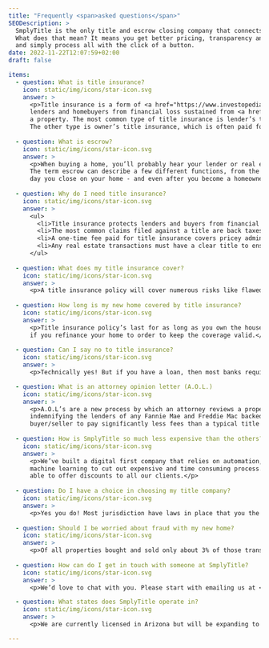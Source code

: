 ```yaml
---
title: "Frequently <span>asked questions</span>"
SEODescription: >
  SmplyTitle is the only title and escrow closing company that connects directly with the buyer and seller.
  What does that mean? It means you get better pricing, transparency and clear understanding
  and simply process all with the click of a button.
date: 2022-11-22T12:07:59+02:00
draft: false

items:
  - question: What is title insurance?
    icon: static/img/icons/star-icon.svg
    answer: >
      <p>Title insurance is a form of <a href="https://www.investopedia.com/terms/i/indemnity_insurance.asp" target="_blank">indemnity insurance</a> that protects 
      lenders and homebuyers from financial loss sustained from <a href="https://www.investopedia.com/terms/b/bad-title.asp" target="_blank">defects in a title</a> to 
      a property. The most common type of title insurance is lender’s title insurance, which the borrower purchases to protect the lender. 
      The other type is owner’s title insurance, which is often paid for by the seller to protect the buyer’s equity in the property.</p>
  
  - question: What is escrow?
    icon: static/img/icons/star-icon.svg
    answer: >
      <p>When buying a home, you’ll probably hear your lender or real estate agent use the word escrow. 
      The term escrow can describe a few different functions, from the time your offer is accepted to the 
      day you close on your home - and even after you become a homeowner with a mortgage.</p>
  
  - question: Why do I need title insurance?
    icon: static/img/icons/star-icon.svg
    answer: >
      <ul>
        <li>Title insurance protects lenders and buyers from financial loss due to defects in a title to a property.</li>
        <li>The most common claims filed against a title are back taxes, liens, and conflicting wills.</li>
        <li>A one-time fee paid for title insurance covers pricey administrative fees for deep searches of title data to protect against claims for past occurrences.</li>
        <li>Any real estate transactions must have a clear title to ensure that the property is free from liens.</li>
      </ul>
  
  - question: What does my title insurance cover?
    icon: static/img/icons/star-icon.svg
    answer: >
      <p>A title insurance policy will cover numerous risks like flawed records, incorrect ownership, and falsified documents.</p>
  
  - question: How long is my new home covered by title insurance?
    icon: static/img/icons/star-icon.svg
    answer: >
      <p>Title insurance policy’s last for as long as you own the house. You will need to engage with your title company 
      if you refinance your home to order to keep the coverage valid.</p>
  
  - question: Can I say no to title insurance?
    icon: static/img/icons/star-icon.svg
    answer: >
      <p>Technically yes! But if you have a loan, then most banks require title insurance for both you and the lender</p>

  - question: What is an attorney opinion letter (A.O.L.)
    icon: static/img/icons/star-icon.svg
    answer: >
      <p>A.O.L’s are a new process by which an attorney reviews a properties title and creates a letter 
      indemnifying the lenders of any Fannie Mae and Freddie Mac backed banks. This process allows the 
      buyer/seller to pay significantly less fees than a typical title insurance policy.</p>
  
  - question: How is SmplyTitle so much less expensive than the others?
    icon: static/img/icons/star-icon.svg
    answer: >
      <p>We’ve built a digital first company that relies on automation, artificial intelligence and 
      machine learning to cut out expensive and time consuming process. This results in us being 
      able to offer discounts to all our clients.</p>
  
  - question: Do I have a choice in choosing my title company?
    icon: static/img/icons/star-icon.svg
    answer: >
      <p>Yes you do! Most jurisdiction have laws in place that you the buyer/seller are entitled to use whichever title company you want.</p>
  
  - question: Should I be worried about fraud with my new home?
    icon: static/img/icons/star-icon.svg
    answer: >
      <p>Of all properties bought and sold only about 3% of those transactions result in some sort of claim. That’s not much.</p>
  
  - question: How can do I get in touch with someone at SmplyTitle?
    icon: static/img/icons/star-icon.svg
    answer: >
      <p>We’d love to chat with you. Please start with emailing us at <a href="mailto:info@smplytitle.com">info@smplytitle.com</a></p>

  - question: What states does SmplyTitle operate in?
    icon: static/img/icons/star-icon.svg
    answer: >
      <p>We are currently licensed in Arizona but will be expanding to all states within the next year.</p>

---
```


